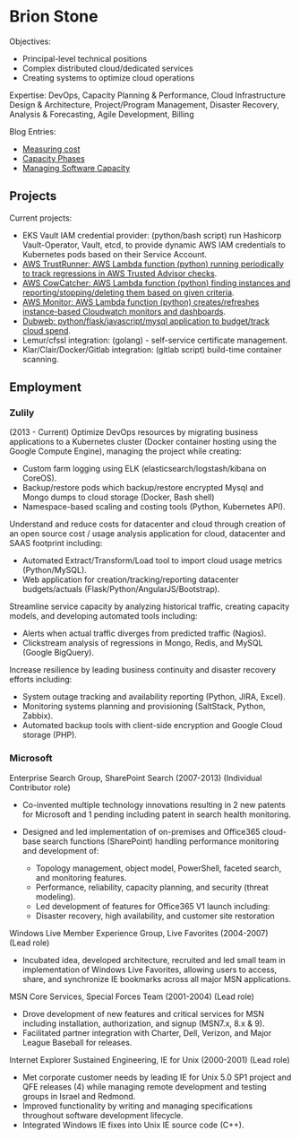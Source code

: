 # Brion Stone

Objectives:
- Principal-level technical positions
- Complex distributed cloud/dedicated services
- Creating systems to optimize cloud operations

Expertise:
DevOps, Capacity Planning & Performance, Cloud Infrastructure Design & Architecture, Project/Program Management, Disaster Recovery, Analysis & Forecasting, Agile Development, Billing
 
Blog Entries:

- [Measuring cost](./blog/dubweb.md)
- [Capacity Phases](./blog/cap_phases.md) 
- [Managing Software Capacity](./blog/capacity.md) 

## Projects
Current projects:

- EKS Vault IAM credential provider: (python/bash script) run Hashicorp Vault-Operator, Vault, etcd, to provide dynamic AWS IAM credentials to Kubernetes pods based on their Service Account.
- [AWS TrustRunner:  AWS Lambda function (python) running periodically to track regressions in AWS Trusted Advisor checks](https://github.com/zulily/aws_trustrunner).
- [AWS CowCatcher: AWS Lambda function (python) finding instances and reporting/stopping/deleting them based on given criteria](https://github.com/zulily/cow_catcher).
- [AWS Monitor: AWS Lambda function (python)  creates/refreshes instance-based Cloudwatch monitors and dashboards](https://github.com/zulily/aws_monitor).
- [Dubweb: python/flask/javascript/mysql application to budget/track cloud spend](https://github.com/zulily/dubweb).
- Lemur/cfssl integration: (golang) - self-service certificate management.
- Klar/Clair/Docker/Gitlab integration: (gitlab script) build-time container scanning. 

## Employment

### Zulily
(2013 - Current)
Optimize DevOps resources by migrating business applications to a Kubernetes cluster (Docker container hosting using the Google Compute Engine), managing the project while creating:

-  Custom farm logging using ELK (elasticsearch/logstash/kibana on CoreOS).
-	Backup/restore pods which backup/restore encrypted Mysql and Mongo dumps to cloud storage (Docker, Bash shell)
-	Namespace-based scaling and costing tools (Python, Kubernetes API).

Understand and reduce costs for datacenter and cloud through creation of an open source cost / usage analysis application for cloud, datacenter and SAAS footprint including:

- 	Automated Extract/Transform/Load tool to import cloud usage metrics (Python/MySQL).
-  Web application for creation/tracking/reporting datacenter budgets/actuals (Flask/Python/AngularJS/Bootstrap).

Streamline service capacity by analyzing historical traffic, creating capacity models, and developing automated tools including:

-  Alerts when actual traffic diverges from predicted traffic (Nagios).
-  Clickstream analysis of regressions in Mongo, Redis, and MySQL (Google BigQuery).

Increase resilience by leading business continuity and disaster recovery efforts including:

- 	System outage tracking and availability reporting (Python, JIRA, Excel).
-	Monitoring systems planning and provisioning (SaltStack, Python, Zabbix).
- 	Automated backup tools with client-side encryption and Google Cloud storage (PHP).

### Microsoft
Enterprise Search Group, SharePoint Search (2007-2013)
(Individual Contributor role)

- Co-invented multiple technology innovations resulting in 2 new patents for Microsoft and 1 pending including patent in search health monitoring.
- Designed and led implementation of on-premises and Office365 cloud-base search functions (SharePoint) handling performance monitoring and development of:

	- Topology management, object model, PowerShell, faceted search, and monitoring features.
	- Performance, reliability, capacity planning, and security (threat modeling).
	- Led development of features for Office365 V1 launch including: 
	- Disaster recovery, high availability, and customer site restoration

Windows Live Member Experience Group, Live Favorites (2004-2007) (Lead role)

- Incubated idea, developed architecture, recruited and led small team in implementation of Windows Live Favorites, allowing users to access, share, and synchronize IE bookmarks across all major MSN applications.

MSN Core Services, Special Forces Team (2001-2004)
(Lead role)

- Drove development of new features and critical services for MSN including installation, authorization, and signup (MSN7.x, 8.x & 9).
- Facilitated partner integration with Charter, Dell, Verizon, and Major League Baseball for releases.

Internet Explorer Sustained Engineering, IE for Unix (2000-2001) (Lead role)

- Met corporate customer needs by leading IE for Unix 5.0 SP1 project and QFE releases (4) while managing remote development and testing groups in Israel and Redmond.
- Improved functionality by writing and managing specifications throughout software development lifecycle. 
- Integrated Windows IE fixes into Unix IE source code (C++).
